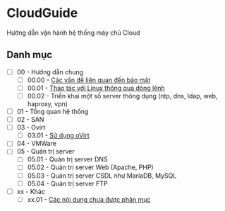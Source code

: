 # CloudGuide
Hướng dẫn vận hành hệ thống máy chủ Cloud

## Danh mục

 - [ ] 00 - Hướng dẫn chung
   - [ ] 00.00 - [Các vấn đề liên quan đến bảo mật](00_00_security.md)
   - [ ] 00.01 - [Thao tác với Linux thông qua dòng lệnh](00_01_linux.md)
   - [ ] 00.02 - Triển khai một số server thông dụng (ntp, dns, ldap, web, haproxy, vpn)
 - [ ] 01 - Tổng quan hệ thống
 - [ ] 02 - SAN
 - [ ] 03 - Ovirt
   - [ ] 03.01 - [Sử dụng oVirt](03_01_su_dung.md)
 - [ ] 04 - VMWare
 - [ ] 05 - Quản trị server
   - [ ] 05.01 - Quản trị server DNS
   - [ ] 05.02 - Quản trị server Web (Apache, PHP)
   - [ ] 05.03 - Quản trị server CSDL như MariaDB, MySQL
   - [ ] 05.04 - Quản trị server FTP
 - [ ] xx - Khác
   - [ ] xx.01 - [Các nội dung chưa được phân mục](xx_xx_unclassified.md)
